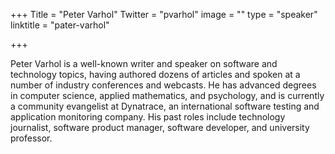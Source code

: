 +++
Title = "Peter Varhol"
Twitter = "pvarhol"
image = ""
type = "speaker"
linktitle = "pater-varhol"

+++

Peter Varhol is a well-known writer and speaker on software and technology topics, having authored dozens of articles and spoken at a number of industry conferences and webcasts. He has advanced degrees in computer science, applied mathematics, and psychology, and is currently a community evangelist at Dynatrace, an international software testing and application monitoring company. His past roles include technology journalist, software product manager, software developer, and university professor.
